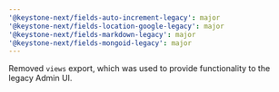 ```yaml
---
'@keystone-next/fields-auto-increment-legacy': major
'@keystone-next/fields-location-google-legacy': major
'@keystone-next/fields-markdown-legacy': major
'@keystone-next/fields-mongoid-legacy': major
---
```


Removed `views` export, which was used to provide functionality to the legacy Admin UI.
